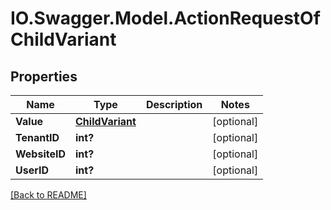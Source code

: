 # IO.Swagger.Model.ActionRequestOfChildVariant
## Properties

Name | Type | Description | Notes
------------ | ------------- | ------------- | -------------
**Value** | [**ChildVariant**](ChildVariant.md) |  | [optional] 
**TenantID** | **int?** |  | [optional] 
**WebsiteID** | **int?** |  | [optional] 
**UserID** | **int?** |  | [optional] 

 [[Back to README]](../README.md)

